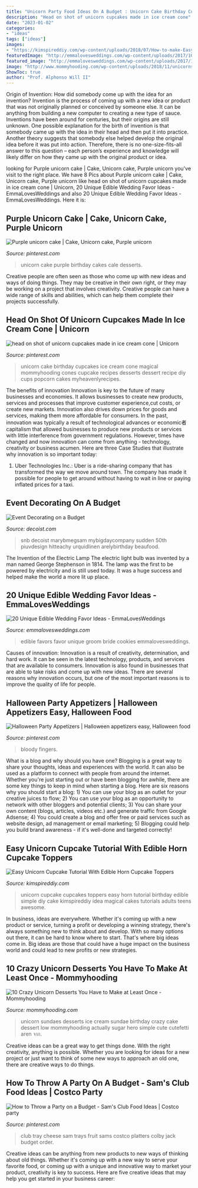 ```yaml
---
title: "Unicorn Party Food Ideas On A Budget : Unicorn Cake Birthday Cupcakes Ice Cream Cone Magical Mommyhooding Cones Cupcake Recipes Desserts Dessert Recipe Diy Cups Popcorn Cakes Myheavenlyrecipes"
description: "Head on shot of unicorn cupcakes made in ice cream cone"
date: "2023-01-02"
categories:
- "ideas"
tags: ["ideas"]
images:
- "https://kimspireddiy.com/wp-content/uploads/2018/07/How-to-make-Easy-Unicorn-Cupcake-Tutorial-With-Edible-Horn-Cupcake-Toppers__.jpg"
featuredImage: "http://emmalovesweddings.com/wp-content/uploads/2017/10/bride-and-groom-cookies-edible-wedding-favors.jpg"
featured_image: "http://emmalovesweddings.com/wp-content/uploads/2017/10/bride-and-groom-cookies-edible-wedding-favors.jpg"
image: "http://www.mommyhooding.com/wp-content/uploads/2018/11/unicornsundae.jpg"
ShowToc: true
author: "Prof. Alphonso Will II"
---
```



Origin of Invention: How did somebody come up with the idea for an invention?
Invention is the process of coming up with a new idea or product that was not originally planned or conceived by someone else. It can be anything from building a new computer to creating a new type of sauce. Inventions have been around for centuries, but their origins are still unknown. One possible explanation for the birth of invention is that somebody came up with the idea in their head and then put it into practice. Another theory suggests that somebody else helped develop the original idea before it was put into action. Therefore, there is no one-size-fits-all answer to this question – each person’s experience and knowledge will likely differ on how they came up with the original product or idea.

	

		
looking for Purple unicorn cake | Cake, Unicorn cake, Purple unicorn you've visit to the right place. We have 8 Pics about Purple unicorn cake | Cake, Unicorn cake, Purple unicorn like head on shot of unicorn cupcakes made in ice cream cone | Unicorn, 20 Unique Edible Wedding Favor Ideas - EmmaLovesWeddings and also 20 Unique Edible Wedding Favor Ideas - EmmaLovesWeddings. Here it is:
		
    
## Purple Unicorn Cake | Cake, Unicorn Cake, Purple Unicorn

<img loading=lazy src="https://i.pinimg.com/736x/db/53/67/db5367c0d1fa0e110fce5579d603a8dd.jpg" onerror="this.onerror=null;this.src='https://tse1.mm.bing.net/th?id=OIP.j1SfxlCHtfIj2Nqjl92LEQHaJ3&amp;pid=15.1';" alt="Purple unicorn cake | Cake, Unicorn cake, Purple unicorn">

_Source: pinterest.com_

>unicorn cake purple birthday cakes cale desserts. 

	

Creative people are often seen as those who come up with new ideas and ways of doing things. They may be creative in their own right, or they may be working on a project that involves creativity. Creative people can have a wide range of skills and abilities, which can help them complete their projects successfully.

    
## Head On Shot Of Unicorn Cupcakes Made In Ice Cream Cone | Unicorn

<img loading=lazy src="https://i.pinimg.com/736x/45/d2/e1/45d2e1de47c12cf381bf704d272aadbe.jpg" onerror="this.onerror=null;this.src='https://tse3.mm.bing.net/th?id=OIP.DzzyuFQ0ERDjTFgd6B_lHwHaLH&amp;pid=15.1';" alt="head on shot of unicorn cupcakes made in ice cream cone | Unicorn">

_Source: pinterest.com_

>unicorn cake birthday cupcakes ice cream cone magical mommyhooding cones cupcake recipes desserts dessert recipe diy cups popcorn cakes myheavenlyrecipes. 

	

The benefits of innovation
Innovation is key to the future of many businesses and economies. It allows businesses to create new products, services and processes that improve customer experience,cut costs, or create new markets. Innovation also drives down prices for goods and services, making them more affordable for consumers. In the past, innovation was typically a result of technological advances or economic者 capitalism that allowed businesses to produce new products or services with little interference from government regulations. However, times have changed and now innovation can come from anything - technology, creativity or business acumen. Here are three Case Studies that illustrate why innovation is so important today: 
1) Uber Technologies Inc.: Uber is a ride-sharing company that has transformed the way we move around town. The company has made it possible for people to get around without having to wait in line or paying inflated prices for a taxi.

    
## Event Decorating On A Budget

<img loading=lazy src="https://cdn.decoist.com/wp-content/uploads/2016/10/Cocktail-tables-from-SnB-Party-Rentals.jpg" onerror="this.onerror=null;this.src='https://tse3.mm.bing.net/th?id=OIP.jviJ7jptrBWN8UO_SRGkmAHaLH&amp;pid=15.1';" alt="Event Decorating on a Budget">

_Source: decoist.com_

>snb decoist marybmegsam mybigdaycompany sudden 50th piuvdesign hitteachy urquidlinen arelybirthday beaufood. 

	

The Invention of the Electric Lamp
The electric light bulb was invented by a man named George Stephenson in 1814. The lamp was the first to be powered by electricity and is still used today. It was a huge success and helped make the world a more lit up place.

    
## 20 Unique Edible Wedding Favor Ideas - EmmaLovesWeddings

<img loading=lazy src="http://emmalovesweddings.com/wp-content/uploads/2017/10/bride-and-groom-cookies-edible-wedding-favors.jpg" onerror="this.onerror=null;this.src='https://tse4.mm.bing.net/th?id=OIP.VLg_5BjBJNTCGey0NPkEHgHaLH&amp;pid=15.1';" alt="20 Unique Edible Wedding Favor Ideas - EmmaLovesWeddings">

_Source: emmalovesweddings.com_

>edible favors favor unique groom bride cookies emmalovesweddings. 

	

Causes of innovation:
Innovation is a result of creativity, determination, and hard work. It can be seen in the latest technology, products, and services that are available to consumers. Innovation is also found in businesses that are able to take risks and come up with new ideas. There are several reasons why innovation occurs, but one of the most important reasons is to improve the quality of life for people.

    
## Halloween Party Appetizers | Halloween Appetizers Easy, Halloween Food

<img loading=lazy src="https://i.pinimg.com/736x/41/3f/28/413f285c749c0650ec822d8b78a4cfa5.jpg" onerror="this.onerror=null;this.src='https://tse1.mm.bing.net/th?id=OIP.ZT95VAv0P9neMkkisGmBPAHaLH&amp;pid=15.1';" alt="Halloween Party Appetizers | Halloween appetizers easy, Halloween food">

_Source: pinterest.com_

>bloody fingers. 

	

What is a blog and why should you have one?
Blogging is a great way to share your thoughts, ideas and experiences with the world. It can also be used as a platform to connect with people from around the internet. Whether you're just starting out or have been blogging for awhile, there are some key things to keep in mind when starting a blog. Here are six reasons why you should start a blog: 1) You can use your blog as an outlet for your creative juices to flow; 2) You can use your blog as an opportunity to network with other bloggers and potential clients; 3) You can share your own content (blogs, articles, videos etc.) and generate traffic from Google Adsense; 4) You could create a blog and offer free or paid services such as website design, ad management or email marketing; 5) Blogging could help you build brand awareness - if it's well-done and targeted correctly!

    
## Easy Unicorn Cupcake Tutorial With Edible Horn Cupcake Toppers

<img loading=lazy src="https://kimspireddiy.com/wp-content/uploads/2018/07/How-to-make-Easy-Unicorn-Cupcake-Tutorial-With-Edible-Horn-Cupcake-Toppers__.jpg" onerror="this.onerror=null;this.src='https://tse4.mm.bing.net/th?id=OIP.ifstCa-JEGxAyBXKbC682QHaLH&amp;pid=15.1';" alt="Easy Unicorn Cupcake Tutorial With Edible Horn Cupcake Toppers">

_Source: kimspireddiy.com_

>unicorn cupcake cupcakes toppers easy horn tutorial birthday edible simple diy cake kimspireddiy idea magical cakes tutorials adults teens awesome. 

	

In business, ideas are everywhere. Whether it's coming up with a new product or service, turning a profit or developing a winning strategy, there's always something new to think about and develop. With so many options out there, it can be hard to know where to start. That's where big ideas come in. Big ideas are those that could have a huge impact on the business world and could lead to new profits or new strategies.

    
## 10 Crazy Unicorn Desserts You Have To Make At Least Once - Mommyhooding

<img loading=lazy src="http://www.mommyhooding.com/wp-content/uploads/2018/11/unicornsundae.jpg" onerror="this.onerror=null;this.src='https://tse4.mm.bing.net/th?id=OIP.7_zAtvff3kfVguYwK4l5lwHaKa&amp;pid=15.1';" alt="10 Crazy Unicorn Desserts You Have to Make at Least Once - Mommyhooding">

_Source: mommyhooding.com_

>unicorn sundaes desserts ice cream sundae birthday crazy cake dessert low mommyhooding actually sugar hero simple cute cutefetti aren จาก. 

	

Creative ideas can be a great way to get things done. With the right creativity, anything is possible. Whether you are looking for ideas for a new project or just want to think of some new ways to approach an old one, there are creative ways to do things.

    
## How To Throw A Party On A Budget - Sam&#039;s Club Food Ideas | Costco Party

<img loading=lazy src="https://i.pinimg.com/736x/72/f1/7a/72f17a6150cc70978ca534c7d3e84d44.jpg" onerror="this.onerror=null;this.src='https://tse3.mm.bing.net/th?id=OIP.RjMq9NVxgK1TztlzjBNB5AHaHa&amp;pid=15.1';" alt="How to Throw a Party on a Budget - Sam&#039;s Club Food Ideas | Costco party">

_Source: pinterest.com_

>club tray cheese sam trays fruit sams costco platters colby jack budget order. 

	

Creative ideas can be anything from new products to new ways of thinking about old things. Whether it's coming up with a new way to serve your favorite food, or coming up with a unique and innovative way to market your product, creativity is key to success. Here are five creative ideas that may help you get started in your business career: 


